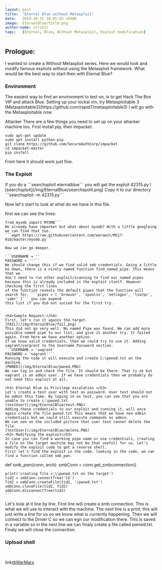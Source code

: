 ```yaml
---
layout: post
title:  "Eternal Blue without Metasploit"
date:   2019-10-15 18:05:55 +0300
image:  EternalBlue/title.png
author-name: strik1r
tags:   [Eternal, Blue, Without Metasploit, Exploit modification]
---
```


<h2>Prologue:</h2>
I wanted to create a Without Metasploit series. Here we would look and modify famous exploits without using the Metasploit framework. What would be the best way to start then with Eternal Blue?
<h3> Environment </h3>
The easiest way to find an environment to test on, is to get Hack The Box VIP and attack Blue.
Setting up your lockal vm, try Metasploitable 3 [Metasploitable3](https://github.com/rapid7/metasploitable3) 
I will go with the Metasploitable now.

Attacker
There are a few things you need to set up on your attacker machine too. First install pip, then impacket.
```
sudo apt-get update
sudo apt install python-pip
git clone https://github.com/SecureAuthCorp/impacket
cd impacket-master
pip install .
```
From here it should work just fine.
<h3> The Exploit </h3>
If you do a ```searchsploit eternalblue``` you will get the exploit 42315.py
![searchsploit](/img/EternalBlue/searchspolit.png)
Copy it to our directory ```searchsploit -m 42315.py```

Now let's start to look at what do we have in this file.

first we can see the lines:
```from impacket import smb, smbconnection
from mysmb import MYSMB```
We already have impacket but what about mysmb? With a little googleing we can find that too.
```wget https://raw.githubusercontent.com/worawit/MS17-010/master/mysmb.py```

Now we can go deeper.

```USERNAME = ''
PASSWORD = ''```
We should change this if we find valid smb credentials. Going a little be down, there is a nicely named function find_named_pipe. This means that we
don't need to run other exploit/scanning to find our named pipes because this is already included in the exploit itself. However checking the first lines
of the function reveals the default pipes that the function will search for. ```pipes = [ 'browser', 'spoolss', 'netlogon', 'lsarpc', 'samr' ]``` you can expend
this list if you did not succed for the first try.


<h4>Sample Request:</h4>
First, let's run it agains the target.
[FAIL](/img/EternalBlue/fail.png)
This did not go very well. No named Pipe was found. We can add more possible named pipe to our list, and give it another try. It failed again. From here we have another option. 
If we know valid credentials, then we could try to use it. Adding vagrant/vargrant to the Username Password section.
```USERNAME = 'vagrant'
PASSWORD = 'vagrant'```
Running the code it will execute and create C:\pwned.txt on the machine.
[PWNED](/img/EternalBlue/pwned.PNG)
We can log in and check the file. It should be there. That is ok but vagrant is an admin user. If we have credentials then we probably do not need this exploit at all.

<h3> Eternal Blue as Privilege escalation </h3>
Let's create a test user with test as password. User test should not be admin this time. By loging in as test, you can see that you are unable to create c:\pwned.txt.
[testUser](/img/EternalBlue/test.PNG)
Adding these credentials to our exploit and running it, will once again create the file pwned.txt This means that we have non-admin credentials but we could still execute commands as admin.
We can see on the included picture that user test cannot delete the file.
[testUser](/img/EternalBlue/delete.PNG)
<h3> Modifying the exploit</h3>
In case you can find a working pipe name or use credentials, creating a file on the target machine may not be that usefull for us. Let's modify the exploit code to get a reverse shell.
First let's find the exploit in the code. looking in the code, we can find a function called smb_pwn.
```
def smb_pwn(conn, arch):
	smbConn = conn.get_smbconnection()
	
	print('creating file c:\\pwned.txt on the target')
	tid2 = smbConn.connectTree('C$')
	fid2 = smbConn.createFile(tid2, '/pwned.txt')
	smbConn.closeFile(tid2, fid2)
	smbConn.disconnectTree(tid2)
	```
Let's look at it line by line. First line will create a smb connection. This is what we eill use to interact with the machine.
The next line is a print, this will just write a line for us so we know what is currently happening.
Then we will connect to the Driver C so we can egn our modification there. This is saved in a variable so in the next line we can finaly create a file called pwned.txt.
Finaly we will close the connection.
<h3> Upload shell</h3>



<br>


link[@WarMarx](https://twitter.com/\_WarMarX\_) 